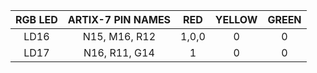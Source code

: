 | **RGB LED** | **ARTIX-7 PIN NAMES** |**RED** | **YELLOW** | **GREEN** |
| :-: | :-: | :-: | :-: | :-: |
| LD16 | N15, M16, R12 | 1,0,0 | 0 | 0 |
| LD17 | N16, R11, G14 | 1 | 0 | 0 | 

